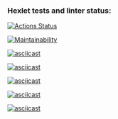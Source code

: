 ### Hexlet tests and linter status:
[![Actions Status](https://github.com/delavdele/python-project-49/workflows/hexlet-check/badge.svg)](https://github.com/delavdele/python-project-49/actions)

[![Maintainability](https://api.codeclimate.com/v1/badges/5295f02a1a0db29e1349/maintainability)](https://codeclimate.com/github/delavdele/python-project-49/maintainability)

[![asciicast](https://asciinema.org/a/v2AFHg9peLM3SMWXYdoVot7NO.svg)](https://asciinema.org/a/v2AFHg9peLM3SMWXYdoVot7NO)

[![asciicast](https://asciinema.org/a/YyBHGp9elV9gRRdnAWKUYMnXx.svg)](https://asciinema.org/a/YyBHGp9elV9gRRdnAWKUYMnXx)

[![asciicast](https://asciinema.org/a/4kBCEJdhDeWqW5WPDZReZf7Ct.svg)](https://asciinema.org/a/4kBCEJdhDeWqW5WPDZReZf7Ct)

[![asciicast](https://asciinema.org/a/K5oKyozQBM6SEHNp42n6Pk9Kx.svg)](https://asciinema.org/a/K5oKyozQBM6SEHNp42n6Pk9Kx)

[![asciicast](https://asciinema.org/a/JoLWQFIsLVZ3RGlZAr60kb1Qn.svg)](https://asciinema.org/a/JoLWQFIsLVZ3RGlZAr60kb1Qn)
